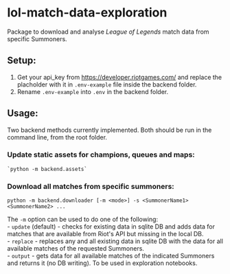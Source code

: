 # lol-match-data-exploration

Package to download and analyse *League of Legends* match data from specific Summoners.  

## Setup:  
1) Get your api_key from https://developer.riotgames.com/ and replace the placholder with it in `.env-example` file inside the backend folder.  
2) Rename `.env-example` into `.env` in the backend folder.
  

## Usage:
Two backend methods currently implemented. Both should be run in the command line, from the root folder. 
### Update static assets for champions, queues and maps:  
    `python -m backend.assets`  

### Download all matches from specific summoners:  
    python -m backend.downloader [-m <mode>] -s <SummonerName1> <SummonerName2> ...  
The `-m` option can be used to do one of the following:  
        - `update` (default) - checks for existing data in sqlite DB and adds data for matches that are available from Riot's API but missing in the local DB.  
        - `replace` - replaces any and all existing data in sqlite DB with the data for all available matches of the requested Summoners.  
        - `output` - gets data for all available matches of the indicated Summoners and returns it (no DB writing). To be used in exploration notebooks.
